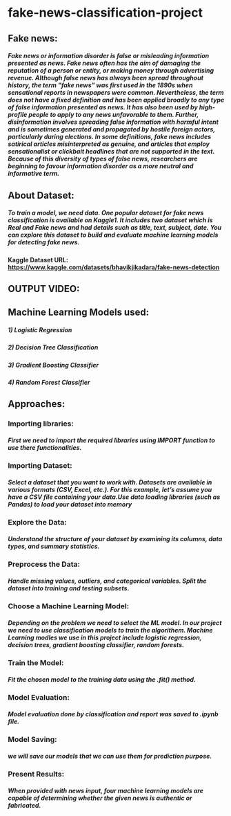 #  fake-news-classification-project

##  Fake news:

#####  Fake news or information disorder is false or misleading information presented as news. Fake news often has the aim of damaging the reputation of a person or entity, or making money through advertising revenue. Although false news has always been spread throughout history, the term "fake news" was first used in the 1890s when sensational reports in newspapers were common. Nevertheless, the term does not have a fixed definition and has been applied broadly to any type of false information presented as news. It has also been used by high-profile people to apply to any news unfavorable to them. Further, disinformation involves spreading false information with harmful intent and is sometimes generated and propagated by hostile foreign actors, particularly during elections. In some definitions, fake news includes satirical articles misinterpreted as genuine, and articles that employ sensationalist or clickbait headlines that are not supported in the text. Because of this diversity of types of false news, researchers are beginning to favour information disorder as a more neutral and informative term.

##  About Dataset:

#####  To train a model, we need data. One popular dataset for fake news classification is available on Kaggle1. It includes two dataset which is Real and Fake news and had details such as title, text, subject, date. You can explore this dataset to build and evaluate machine learning models for detecting fake news.

####  Kaggle Dataset URL: https://www.kaggle.com/datasets/bhavikjikadara/fake-news-detection

##  OUTPUT VIDEO:



## Machine Learning Models used:

##### 1) Logistic Regression

##### 2) Decision Tree Classification

##### 3) Gradient Boosting Classifier

##### 4) Random Forest Classifier

##  Approaches:

###  Importing libraries:

#####     First we need to import the required libraries using IMPORT function to use there functionalities.

### Importing Dataset:

#####     Select a dataset that you want to work with. Datasets are available in various formats (CSV, Excel, etc.). For this example, let’s assume you have a CSV file containing your data.Use data loading libraries (such as Pandas) to load your dataset into memory

###  Explore the Data:

#####     Understand the structure of your dataset by examining its columns, data types, and summary statistics.

###  Preprocess the Data:

#####     Handle missing values, outliers, and categorical variables. Split the dataset into training and testing subsets.

###  Choose a Machine Learning Model:

#####     Depending on the problem we need to select the ML model. In our project we need to use classification models to train the algorithem. Machine Learning modles we use in this project include logistic regression, decision trees, gradient boosting classifier, random forests.

###  Train the Model:  
#####     Fit the chosen model to the training data using the .fit() method.

###  Model Evaluation:
#####     Model evaluation done by classification and report was saved to .ipynb file.

###  Model Saving:
#####     we will save our models that we can use them for prediction purpose.

###  Present Results:

#####     When provided with news input, four machine learning models are capable of determining whether the given news is authentic or fabricated.
